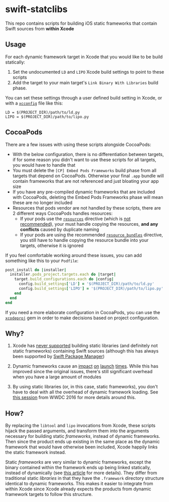 # swift-statclibs

This repo contains scripts for building iOS static frameworks that
contain Swift sources from **within Xcode**

## Usage

For each dynamic framework target in Xcode that you would like to be
build statically:

1. Set the undocumented `LD` and `LIPO` Xcode build settings to point to
   these scripts
2. Add the target to your main target's `Link Binary With Libraries`
   build phase.

You can set these settings through a user defined build setting in
Xcode, or with a [`xcconfig`][xcconfigs] file like this:

```
LD = $(PROJECT_DIR)/path/to/ld.py
LIPO = $(PROJECT_DIR)/path/to/lipo.py
```

## CocoaPods

There are a few issues with using these scripts alongside CocoaPods:

- With the below configuration, there is no differentiation between
  targets, if for some reason you didn't want to use these scripts for
  all targets, you would have to handle that
- You must delete the `[CP] Embed Pods Frameworks` build phase from all
  targets that depend on CocoaPods. Otherwise your final `.app` bundle
  will contain frameworks that are not referenced and just bloating your
  app size
- If you have any pre-compiled dynamic frameworks that are included with
  CocoaPods, deleting the Embed Pods Frameworks phase will mean these
  are no longer included
- Resources that pods vendor are not handled by these scripts, there are
  2 different ways CocoaPods handles resources:
  - If your pods use the [`resources`][resources] directive
    (which is [not recommended][resources]), your must handle copying
    the resources, **and any conflicts** caused by duplicate naming
  - If your pods are using the recommended [`resource_bundles`][bundles]
    directive, you still have to handle copying the resource bundle into
    your targets, otherwise it is ignored

If you feel comfortable working around these issues, you can add
something like this to your `Podfile`:

```ruby
post_install do |installer|
  installer.pods_project.targets.each do |target|
    target.build_configurations.each do |config|
      config.build_settings['LD'] = '$(PROJECT_DIR)/path/to/ld.py'
      config.build_settings['LIPO'] = '$(PROJECT_DIR)/path/to/lipo.py'
    end
  end
end
```

If you need a more elaborate configuration in CocoaPods, you can use the
[`xcodeproj`](https://github.com/CocoaPods/xcodeproj/) gem in order to
make decisions based on project configuration.

## Why?

1. Xcode has [never supported][radar] building static libraries (and
   definitely not static frameworks) containing Swift sources (although
   this has always been supported by [Swift Package Manager][swiftpm])

2. Dynamic frameworks cause an [impact][eigen] [on][loaf]
   [launch][mjtsai] [times][wwdc]. While this has improved since the
   original issues, there's still significant overhead when you have a
   large amount of modules

3. By using static libraries (or, in this case, static frameworks), you
   don't have to deal with all the overhead of dynamic framework
   loading. See [this session][wwdc] from WWDC 2016 for more details
   around this.

## How?

By replacing the `libtool` and `lipo` invocations from Xcode, these
scripts hijack the passed arguments, and transform them into the
arguments necessary for building static _frameworks_, instead of dynamic
frameworks. Then since the product ends up existing in the same place as
the dynamic framework that would have otherwise been included, Xcode
happily links the static framework instead.

Static _frameworks_ are very similar to dynamic frameworks, except the
binary contained within the framework ends up being linked statically,
instead of dynamically (see [this article][staticvsdynamic] for more
details). They differ from traditional static _libraries_ in that they
have the `.framework` directory structure identical to dynamic
frameworks. This makes it easier to integrate from within Xcode since
Xcode already expects the products from dynamic framework targets to
follow this structure.

[bundles]: https://guides.cocoapods.org/syntax/podspec.html#resource_bundles
[eigen]: https://github.com/artsy/eigen/issues/586
[loaf]: https://useyourloaf.com/blog/slow-app-startup-times
[mjtsai]: https://mjtsai.com/blog/2015/10/26/dynamic-frameworks-and-app-launch-times
[radar]: http://www.openradar.me/17233107
[resources]: https://guides.cocoapods.org/syntax/podspec.html#resources
[staticvsdynamic]: https://pewpewthespells.com/blog/static_and_dynamic_libraries.html
[swiftpm]: https://github.com/apple/swift-package-manager/blob/6bb27929727a1b059168aa6600e10621296bc7fa/Documentation/PackageDescriptionV4.md#products
[wwdc]: https://developer.apple.com/videos/play/wwdc2016/406
[xcconfigs]: https://pewpewthespells.com/blog/xcconfig_guide.html
